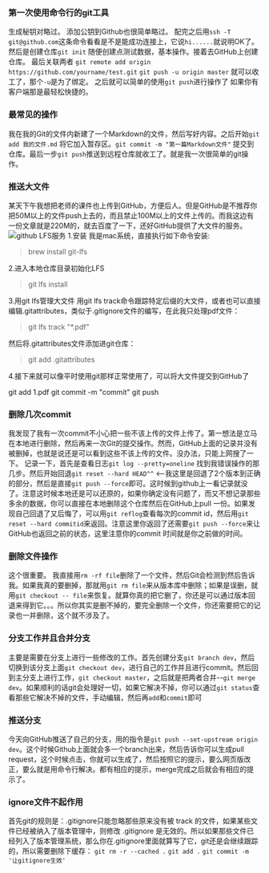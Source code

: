 ### 第一次使用命令行的git工具
生成秘钥对略过。
添加公钥到Github也很简单略过。
配完之后用`ssh -T git@github.com`这条命令看看是不是能成功连接上，它说`hi......`就说明OK了。
然后是创建仓库`git init`
随便创建点测试数据，基本操作。接着去GitHub上创建仓库。
最后关联两者
`git remote add origin https://github.com/yourname/test.git`
`git push -u origin master`
就可以收工了，那个`-u`是为了绑定。
之后就可以简单的使用`git push`进行操作了
如果你有客户端那是最轻松快捷的。

### 最常见的操作
我在我的Git的文件内新建了一个Markdown的文件，然后写好内容。之后开始`git add 我的文件.md` 将它加入暂存区。`git commit -m "第一篇Markdown文件"` 提交到仓库。最后一步`git push`推送到远程仓库就收工了。就是我一次很简单的git操作。

### 推送大文件
某天下午我想把老师的课件也上传到GitHub，方便后人。但是GitHub是不推荐你把50M以上的文件push上去的，而且禁止100M以上的文件上传的。而我这边有一份文章就是220M的，就去百度了一下，还好GitHub提供了大文件的服务。
![github LFS服务](http://upload-images.jianshu.io/upload_images/13050335-f76ee16ec9eb5384.gif?imageMogr2/auto-orient/strip)
1.安装 
我是mac系统，直接执行如下命令安装:
> brew install git-lfs

2.进入本地仓库目录初始化LFS
> git lfs install

3.用git lfs管理大文件 
用git lfs track命令跟踪特定后缀的大文件，或者也可以直接编辑.gitattributes，类似于.gitignore文件的编写，在此我只处理pdf文件：
> git lfs track "*.pdf"

然后将.gitattributes文件添加进git仓库：
>git add .gitattributes

4.接下来就可以像平时使用git那样正常使用了，可以将大文件提交到GitHub了

git add 1.pdf 
git commit -m "commit"
git push 

### 删除几次commit
我发现了我有一次commit不小心把一些不该上传的文件上传了。第一想法是立马在本地进行删除，然后再来一次Git的提交操作。然而，GitHub上面的记录并没有被删掉，也就是说还是可以看到这些不该上传的文件。没办法，只能上网搜了一下。
记录一下，首先是查看日志`git log --pretty=oneline` 找到我错误操作的那几步。然后开始回退`git reset --hard HEAD^^`  <--我这里是回退了2个版本到正确的部分，然后是直接`git push --force`即可。这时候到github上一看记录就没了。注意这时候本地还是可以还原的，如果你确定没有问题了，而又不想记录那些多余的数据，你可以直接在本地删除这个仓库然后在GitHub上pull 一份。如果发现自己回退了又后悔了，可以用`git reflog`查看每次的commit id，然后用`git reset --hard commitid`来返回。注意这里你返回了还需要`git push --force`来让GitHub也返回之前的状态，这里注意你的commit 时间就是你之前做的时间。

### 删除文件操作
这个很重要。
我直接用`rm -rf file`删除了一个文件，然后Git会检测到然后告诉我。如果我真的要删掉，那就用`git rm file`来从版本库中删除；如果是误删，就用`git checkout -- file`来恢复。就算你真的把它删了，你还是可以通过版本回退来得到它。。。所以你其实是删不掉的，要完全删除一个文件，你还需要把它的记录也一并删除，这个就不涉及了。

### 分支工作并且合并分支
主要是需要在分支上进行一些修改的工作。首先创建分支`git branch dev`，然后切换到该分支上面`git checkout dev`，进行自己的工作并且进行commit。然后回到主分支上进行工作，`git checkout master`，之后就是把两者合并--`git merge dev`。如果顺利的话git会处理好一切，如果它解决不掉，你可以通过`git status`查看那些它解决不掉的文件，手动编辑，然后再`add`和`commit`即可

### 推送分支
今天向GitHub推送了自己的分支，用的指令是`git push --set-upstream origin dev`。这个时候Github上面就会多一个branch出来，然后告诉你可以生成pull request，这个时候点击，你就可以生成了，然后按照它的提示，要么网页版改正，要么就是用命令行解决。都有相应的提示，merge完成之后就会有相应的提示了。

### ignore文件不起作用
首先git的规则是：.gitignore只能忽略那些原来没有被 track 的文件，如果某些文件已经被纳入了版本管理中，则修改 .gitignore 是无效的。所以如果那些文件已经列入了版本管理系统，那么你在.gitignore里面就算写了它，git还是会继续跟踪的，所以需要删除下缓存：
`git rm -r --cached .`
`git add .`
`git commit -m '让gitignore生效'`
